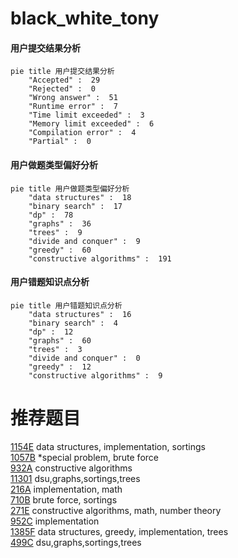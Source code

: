 # black_white_tony

<!-- tabs:start -->



#### **用户提交结果分析**

```mermaid
pie title 用户提交结果分析
    "Accepted" :  29
    "Rejected" :  0
    "Wrong answer" :  51
    "Runtime error" :  7
    "Time limit exceeded" :  3
    "Memory limit exceeded" :  6
    "Compilation error" :  4
    "Partial" :  0
```

#### **用户做题类型偏好分析**

```mermaid
pie title 用户做题类型偏好分析
    "data structures" :  18
    "binary search" :  17
    "dp" :  78
    "graphs" :  36
    "trees" :  9
    "divide and conquer" :  9
    "greedy" :  60
    "constructive algorithms" :  191
```
#### **用户错题知识点分析**

```mermaid
pie title 用户错题知识点分析
    "data structures" :  16
    "binary search" :  4
    "dp" :  12
    "graphs" :  60
    "trees" :  3
    "divide and conquer" :  0
    "greedy" :  12
    "constructive algorithms" :  9
```



<!-- tabs:end -->
# 推荐题目
[1154E](https://codeforces.com/contest/1154/problem/E)		data structures,
                        implementation,
                        sortings		  
[1057B](https://codeforces.com/contest/1057/problem/B)		*special problem,
                        brute force		  
[932A](https://codeforces.com/contest/932/problem/A)		constructive algorithms		  
[11301](https://codeforces.com/contest/1130/problem/1)		dsu,graphs,sortings,trees		  
[216A](https://codeforces.com/contest/216/problem/A)		implementation,
                        math		  
[710B](https://codeforces.com/contest/710/problem/B)		brute force,
                        sortings		  
[271E](https://codeforces.com/contest/271/problem/E)		constructive algorithms,
                        math,
                        number theory		  
[952C](https://codeforces.com/contest/952/problem/C)		implementation		  
[1385F](https://codeforces.com/contest/1385/problem/F)		data structures,
                        greedy,
                        implementation,
                        trees		  
[499C](https://codeforces.com/contest/499/problem/C)		dsu,graphs,sortings,trees		  
